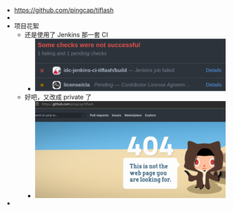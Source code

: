 - https://github.com/pingcap/tiflash
-
- 项目花絮
	- 还是使用了 Jenkins 那一套 CI
		- ![image.png](../assets/image_1648201660585_0.png)
	- 好吧，又改成 private 了
		- ![image.png](../assets/image_1648202080984_0.png)
-